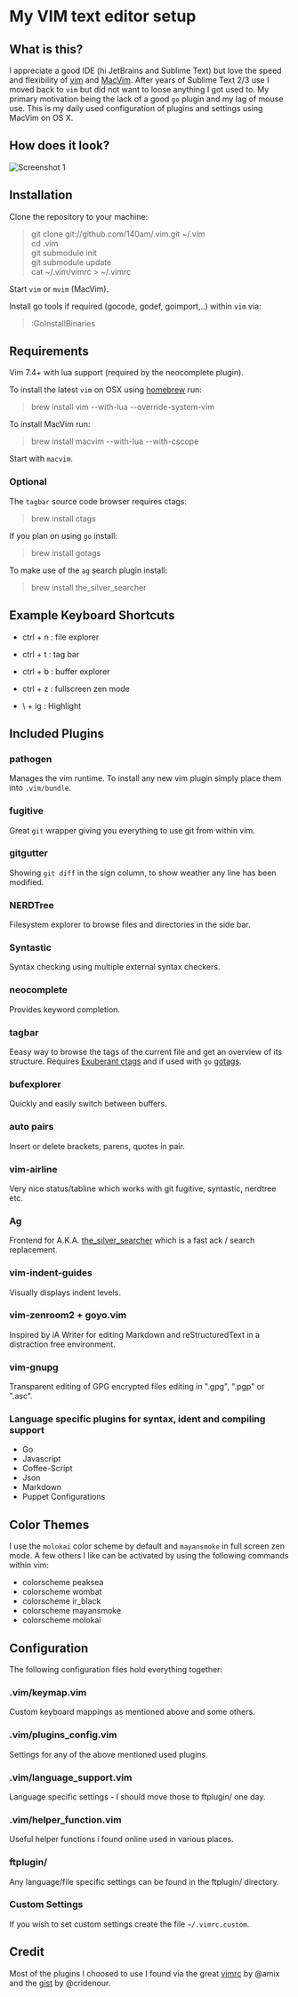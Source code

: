 # My VIM text editor setup

## What is this?

I appreciate a good IDE (hi JetBrains and Sublime Text) but love the speed and flexibility of [vim](http://www.vim.org/) and [MacVim](https://github.com/macvim-dev/macvim). After years of Sublime Text 2/3 use I moved back to `vim` but did not want to loose anything I got used to. My primary motivation being the lack of a good `go` plugin and my lag of mouse use. This is my daily used configuration of plugins and settings using MacVim on OS X.

## How does it look?

![Screenshot 1](http://get.140.am/i/iIaAUTiMJM_TxcFqKf-lQWS56rtgGI0qxkgE6IVpEDk.png)


## Installation

Clone the repository to your machine:

> git clone git://github.com/140am/.vim.git ~/.vim  
> cd .vim  
> git submodule init  
> git submodule update  
> cat ~/.vim/vimrc > ~/.vimrc

Start `vim` or `mvim` (MacVim).

Install go tools if required (gocode, godef, goimport,..) within `vim` via:

> :GoInstallBinaries


## Requirements

Vim 7.4+ with lua support (required by the neocomplete plugin).

To install the latest `vim` on OSX using [homebrew](http://brew.sh/) run:

> brew install vim --with-lua --override-system-vim

To install MacVim run:

> brew install macvim --with-lua --with-cscope

Start with `macvim`.

### Optional

The `tagbar` source code browser requires ctags:

> brew install ctags

If you plan on using `go` install:

> brew install gotags

To make use of the `ag` search plugin install:

> brew install the_silver_searcher


## Example Keyboard Shortcuts

- ctrl + n : file explorer
- ctrl + t : tag bar
- ctrl + b : buffer explorer
- ctrl + z : fullscreen zen mode

- \\ + ig : Highlight 

## Included Plugins

### pathogen
Manages the vim runtime. To install any new vim plugin simply place them into `.vim/bundle`.

### fugitive
Great `git` wrapper giving you everything to use git from within vim.

### gitgutter
Showing `git diff` in the sign column, to show weather any line has been modified.

### NERDTree
Filesystem explorer to browse files and directories in the side bar.

### Syntastic
Syntax checking using multiple external syntax checkers.

### neocomplete
Provides keyword completion.

### tagbar
Eeasy way to browse the tags of the current file and get an overview of its structure. Requires [Exuberant ctags](http://ctags.sourceforge.net/) and if used with `go` [gotags](https://github.com/jstemmer/gotags).

### bufexplorer
Quickly and easily switch between buffers.

### auto pairs
Insert or delete brackets, parens, quotes in pair.

### vim-airline
Very nice status/tabline which works with git fugitive, syntastic, nerdtree etc.

### Ag
Frontend for A.K.A. [the_silver_searcher](https://github.com/ggreer/the_silver_searcher) which is a fast ack / search replacement. 

### vim-indent-guides
Visually displays indent levels.

### vim-zenroom2 + goyo.vim
Inspired by iA Writer for editing Markdown and reStructuredText in a distraction free environment.

### vim-gnupg
Transparent editing of GPG encrypted files editing in ".gpg", ".pgp" or ".asc".

### Language specific plugins for syntax, ident and compiling support
- Go
- Javascript
- Coffee-Script
- Json
- Markdown
- Puppet Configurations


## Color Themes

I use the `molokai` color scheme by default and `mayansmoke` in full screen zen mode. A few others I like can be activated by using the following commands within vim:

- colorscheme peaksea
- colorscheme wombat
- colorscheme ir_black
- colorscheme mayansmoke
- colorscheme molokai


## Configuration

The following configuration files hold everything together:

### .vim/keymap.vim
Custom keyboard mappings as mentioned above and some others.

### .vim/plugins_config.vim
Settings for any of the above mentioned used plugins.

### .vim/language_support.vim
Language specific settings - I should move those to ftplugin/ one day.

### .vim/helper_function.vim
Useful helper functions i found online used in various places.

### ftplugin/
Any language/file specific settings can be found in the ftplugin/ directory.

### Custom Settings
If you wish to set custom settings create the file `~/.vimrc.custom`.


## Credit

Most of the plugins I choosed to use I found via the great [vimrc](https://github.com/amix/vimrc) by @amix and the [gist](https://gist.github.com/cridenour/74e7635275331d5afa6b) by @cridenour.

